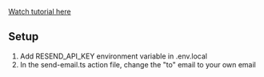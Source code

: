 [Watch tutorial here](https://youtu.be/sUKptmUVIBM)

## Setup

1. Add RESEND_API_KEY environment variable in .env.local
2. In the send-email.ts action file, change the "to" email to your own email
